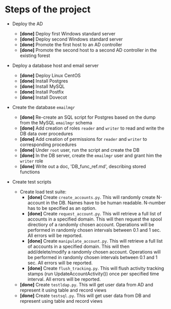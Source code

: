 # Steps of the project

* Deploy the AD
    * **\[done\]** Deploy first Windows standard server
    * **\[done\]** Deploy second Windows standard server
    * **\[done\]** Promote the first host to an AD controller
    * **\[done\]** Promote the second host to a second AD controller in the existing forest

* Deploy a database host and email server
    * **\[done\]** Deploy Linux CentOS
    * **\[done\]** Install Postgres
    * **\[done\]** Install MySQL
    * **\[done\]** Install Postfix
    * **\[done\]** Install Dovecot
    
* Create the database `emailmgr`
    * **\[done\]** Re-create an SQL script for Postgres based on the dump from the MySQL `emailmgr` schema
    * **\[done\]** Add creation of roles `reader` and `writer` to read and write the DB data over procedures
    * **\[done\]** Add creation of permissions for `reader` and `writer` to corresponding procedures
    * **\[done\]** Under `root` user, run the script and create the DB
    * **\[done\]** In the DB server, create the `emailmgr` user and grant him the `writer` role
    * **\[done\]** Write out a doc, 'DB_func_ref.md', describing stored functions

* Create test scripts
    * Create load test suite:
        * **\[done\]** Create `create_accounts.py`. This will randomly create N-account in the DB.
        Names have to be human readable. N-number has to be specified as an option.
        * **\[done\]** Create `request_account.py`. This will retrieve a full list of accounts in a specified domain.
        This will then request the spool directiory of a randomly chosen account.
        Operations will be performed in randomly chosen intervals between 0.1 and 1 sec.
        All errors will be reported.
        * **\[done\]** Create `manipulate_account.py`. This will retrieve a full list of accounts in a specified domain.
        This will then add/delete/modify a randomly chosen account.
        Operations will be performed in randomly chosen intervals between 0.1 and 1 sec.
        All errors will be reported.
        * **\[done\]** Create `flush_tracking.py`. This will flush activity tracking stamps (run UpdateAccountActivity()) once per specified time interval.
        All errors will be reported.
    * **\[done\]** Create `testldap.py`. This will get user data from AD and represent it using table and record views
    * **\[done\]** Create `testsql.py`. This will get user data from DB and represent using table and record views